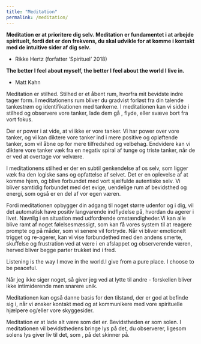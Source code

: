 ```yaml
---
title: "Meditation"
permalink: /meditation/
---
```



**Meditation er at prioritere dig selv. Meditation er fundamentet i at arbejde spirituelt, fordi det er den frekvens, du skal udvikle for at komme i kontakt med de intuitive sider af dig selv.**
- Rikke Hertz (forfatter ‘Spirituel’ 2018)

**The better I feel about myself, the better I feel about the world I live in.**
- Matt Kahn

Meditation er stilhed. Stilhed er et åbent rum, hvorfra mit bevidste indre tager form. I meditationens rum bliver du gradvist forløst fra din talende tankestrøm og identifikationen med tankerne. I meditationen kan vi sidde i stilhed og observere vore tanker, lade dem gå , flyde, eller svæve bort fra vort fokus. 

Der er power i at vide, at vi ikke er vore tanker.  Vi har power over vore tanker, og vi kan diktere vore tanker ind i mere positive og opløftende tanker, som vil åbne op for mere tilfredshed og velbehag. Endvidere kan vi diktere vore tanker væk fra en negativ spiral af tunge og triste tanker, når de er ved at overtage vor velvære.

I meditationens stilhed er der en subtil genkendelse af os selv, som ligger væk fra den logiske sans og opfattelse af selvet. Det er en oplevelse af at komme hjem, og blive forbundet med vort sjælfulde autentiske selv. Vi bliver samtidig forbundet med det evige, uendelige rum af bevidsthed og energi, som også er en del af vor egen væren.

Fordi meditationen opbygger din adgang til noget større udenfor og i dig, vil det automatisk have positiv langvarende indflydelse på, hvordan du agerer i livet. 
Navnlig i en situation med udfordrende omstændigheder.Vi kan alle blive ramt af noget følelsesmæssigt, som kan få vores system til at reagere prompte og på måder, som vi senere vil fortryde. Når vi bliver emotionelt trigget og re-agerer, kan vi vise forbundethed med den andens smerte, skuffelse og frustration ved at være i en afslappet og observerende væren, herved bliver begge parter trukket ind i fred.

Listening is the way I move in the world.I  give from a pure place. I choose to be peaceful.

Når jeg ikke siger noget, så giver jeg ved at lytte til andre - forskellen bliver ikke intimiderende men snarere unik.

Meditationen kan også danne basis for den tilstand, der er god at befinde sig i, når vi ønsker kontakt med og at kommunikere med vore spirituelle hjælpere og/eller vore skyggesider. 

Meditation er at lade alt være som det er. Bevidstheden er som solen. I meditationen vil bevidsthedens bringe lys på det, du observerer, ligesom solens lys giver liv til det, som , på det skinner på.


